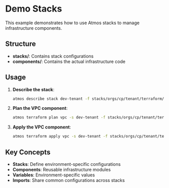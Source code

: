 # Demo Stacks

This example demonstrates how to use Atmos stacks to manage infrastructure components.

## Structure

- **stacks/**: Contains stack configurations
- **components/**: Contains the actual infrastructure code

## Usage

1. **Describe the stack**:
   ```bash
   atmos describe stack dev-tenant -f stacks/orgs/cp/tenant/terraform/dev/us-east-2.yaml
   ```

2. **Plan the VPC component**:
   ```bash
   atmos terraform plan vpc -s dev-tenant -f stacks/orgs/cp/tenant/terraform/dev/us-east-2.yaml
   ```

3. **Apply the VPC component**:
   ```bash
   atmos terraform apply vpc -s dev-tenant -f stacks/orgs/cp/tenant/terraform/dev/us-east-2.yaml
   ```

## Key Concepts

- **Stacks**: Define environment-specific configurations
- **Components**: Reusable infrastructure modules
- **Variables**: Environment-specific values
- **Imports**: Share common configurations across stacks 